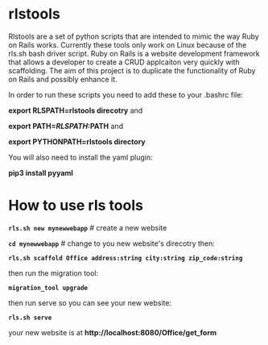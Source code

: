 # rlstools

Rlstools are a set of python scripts that are intended to mimic the way Ruby on Rails works.  Currently these tools only work on Linux because of the rls.sh bash driver script.  Ruby on Rails is a website development framework that allows a developer to create a CRUD applcaiton very quickly with scaffolding.  The aim of this project is to duplicate the functionality of Ruby on Rails and possibly enhance it.

In order to run these scripts you need to add these to your .bashrc file: 

**export RLSPATH=rlstools direcotry**
and

**export PATH=$RLSPATH:$PATH**
and

**export PYTHONPATH=rlstools directory**

You will also need to install the yaml plugin:

**pip3 install pyyaml**


# How to use rls tools

**```rls.sh new mynewwebapp```**  # create a new website

**```cd mynewwebapp```** # change to you new website's direcotry then:

**```rls.sh scaffold Office address:string city:string zip_code:string```**

then run the migration tool:

**```migration_tool upgrade```**

then run serve so you can see your new website:

**```rls.sh serve```**

your new website is at **http://localhost:8080/Office/get_form**

